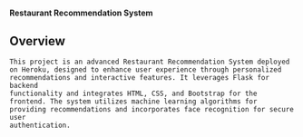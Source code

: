 #### Restaurant Recommendation System
## Overview
    This project is an advanced Restaurant Recommendation System deployed on Heroku, designed to enhance user experience through personalized recommendations and interactive features. It leverages Flask for backend 
    functionality and integrates HTML, CSS, and Bootstrap for the frontend. The system utilizes machine learning algorithms for providing recommendations and incorporates face recognition for secure user 
    authentication.
